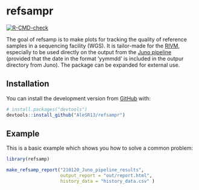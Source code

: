 
<!-- README.md is generated from README.Rmd. Please edit that file -->

# refsampr

<!-- badges: start -->

[![R-CMD-check](https://github.com/AleSR13/refsampr/workflows/R-CMD-check/badge.svg)](https://github.com/AleSR13/refsampr/actions)
<!-- badges: end -->

The goal of refsamp is to make plots for tracking the quality of
reference samples in a sequencing facility (WGS). It is tailor-made for
the [RIVM](https://www.rivm.nl/), especially to be used directly on the
output from the [Juno
pipeline](https://github.com/AleSR13/Juno_pipeline) (provided that the
date in the format ‘yymmdd’ is included in the outpur directory from
Juno). The package can be expanded for external use.

## Installation

You can install the development version from
[GitHub](https://github.com/) with:

``` r
# install.packages("devtools")
devtools::install_github("AleSR13/refsampr")
```

## Example

This is a basic example which shows you how to solve a common problem:

``` r
library(refsamp)

make_refsamp_report("210120_Juno_pipeline_results",
                    output_report = "out/report.html",
                    history_data = "history_data.csv" )
```
